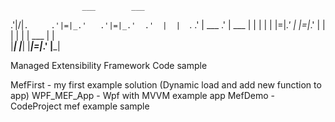                    ___        ___ 
  .'|\/|`.     .'|=|_.'   .'|=|_.' 
.'  |  |  `. .'  |  ___ .'  |  ___ 
|   |  |   | |   |=|_.' |   |=|_.' 
|   |  |   | |   |  ___ |   |      
|___|  |___| |___|=|_.' |___|      
                                   
Managed Extensibility Framework
        Code sample

MefFirst - my first example solution (Dynamic load and add new function to app)
WPF_MEF_App - Wpf with MVVM example app
MefDemo - CodeProject mef example sample